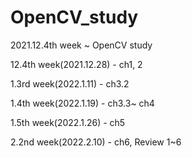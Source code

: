 # OpenCV_study
2021.12.4th week ~ OpenCV study

12.4th week(2021.12.28) - ch1, 2

1.3rd week(2022.1.11) - ch3.2

1.4th week(2022.1.19) - ch3.3~ ch4

1.5th week(2022.1.26) - ch5

2.2nd week(2022.2.10) - ch6, Review 1~6
